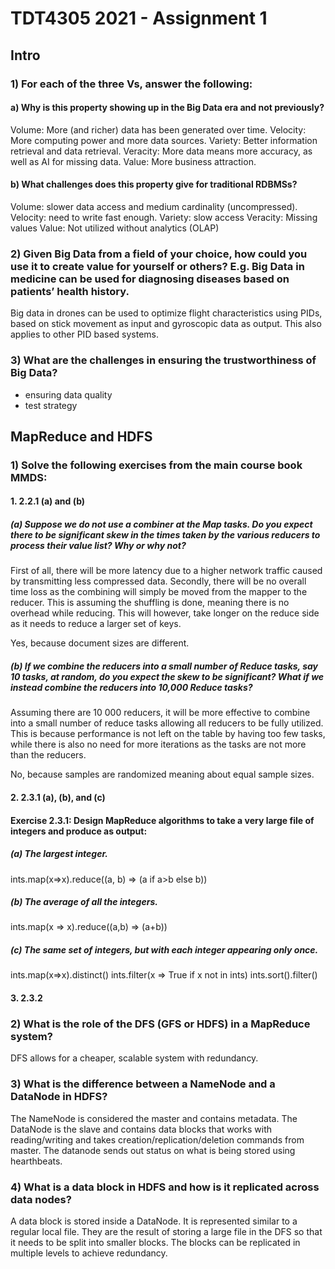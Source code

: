 # TDT4305 2021 - Assignment 1

## Intro
### 1) For each of the three Vs, answer the following:
#### a) Why is this property showing up in the Big Data era and not previously?
Volume: More (and richer) data has been generated over time.
Velocity: More computing power and more data sources.
Variety: Better information retrieval and data retrieval.
Veracity:  More data means more accuracy, as well as AI for missing data.
Value: More business attraction.

#### b) What challenges does this property give for traditional RDBMSs?
Volume: slower data access and medium cardinality (uncompressed).
Velocity: need to write fast enough.
Variety: slow access
Veracity: Missing values
Value: Not utilized without analytics (OLAP)

### 2) Given Big Data from a field of your choice, how could you use it to create value for yourself or others? E.g. Big Data in medicine can be used for diagnosing diseases based on patients’ health history.
Big data in drones can be used to optimize flight characteristics using PIDs, based on stick movement as input and gyroscopic data as output. This also applies to other PID based systems.

### 3) What are the challenges in ensuring the trustworthiness of Big Data?
- ensuring data quality
- test strategy

## MapReduce and HDFS
### 1) Solve the following exercises from the main course book MMDS:
#### 1. 2.2.1 (a) and (b)
##### (a) Suppose we do not use a combiner at the Map tasks. Do you expect there to be significant skew in the times taken by the various reducers to process their value list? Why or why not?
First of all, there will be more latency due to a higher network traffic caused by transmitting less compressed data. Secondly, there will be no overall time loss as the combining will simply be moved from the mapper to the reducer. This is assuming the shuffling is done, meaning there is no overhead while reducing. This will however, take longer on the reduce side as it needs to reduce a larger set of keys. 

Yes, because document sizes are different.

##### (b) If we combine the reducers into a small number of Reduce tasks, say 10 tasks, at random, do you expect the skew to be significant? What if we instead combine the reducers into 10,000 Reduce tasks?
Assuming there are 10 000 reducers, it will be more effective to combine into a small number of reduce tasks allowing all reducers to be fully utilized. This is because performance is not left on the table by having too few tasks, while there is also no need for more iterations as the tasks are not more than the reducers.

No, because samples are randomized meaning about equal sample sizes.


#### 2. 2.3.1 (a), (b), and (c)
#### Exercise 2.3.1: Design MapReduce algorithms to take a very large file of integers and produce as output:
##### (a) The largest integer.
ints.map(x=>x).reduce((a, b) => (a if a>b else b))

##### (b) The average of all the integers.
ints.map(x => x).reduce((a,b) => (a+b))

##### (c) The same set of integers, but with each integer appearing only once.
ints.map(x=>x).distinct()
ints.filter(x => True if x not in ints)
ints.sort().filter()

#### 3. 2.3.2


### 2) What is the role of the DFS (GFS or HDFS) in a MapReduce system?
DFS allows for a cheaper, scalable system with redundancy.

### 3) What is the difference between a NameNode and a DataNode in HDFS?
The NameNode is considered the master and contains metadata. The DataNode is the slave and contains data blocks that works with reading/writing and takes creation/replication/deletion commands from master. The datanode sends out status on what is being stored using hearthbeats.

### 4) What is a data block in HDFS and how is it replicated across data nodes?
A data block is stored inside a DataNode. It is represented similar to a regular local file. They are the result of storing a large file in the DFS so that it needs to be split into smaller blocks. The blocks can be replicated in multiple levels to achieve redundancy. 